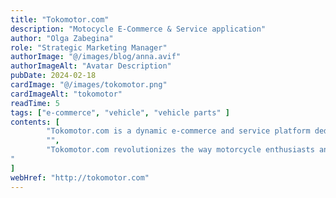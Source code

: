 ```yaml
---
title: "Tokomotor.com"
description: "Motocycle E-Commerce & Service application"
author: "Olga Zabegina"
role: "Strategic Marketing Manager"
authorImage: "@/images/blog/anna.avif"
authorImageAlt: "Avatar Description"
pubDate: 2024-02-18
cardImage: "@/images/tokomotor.png"
cardImageAlt: "tokomotor"
readTime: 5
tags: ["e-commerce", "vehicle", "vehicle parts" ]
contents: [
        "Tokomotor.com is a dynamic e-commerce and service platform dedicated to the motorcycle community. Designed to cater to enthusiasts, riders, and service providers, Tokomotor.com offers a comprehensive solution for purchasing motorcycles, parts, and accessories, as well as accessing a range of motorcycle services.",
        "",
        "Tokomotor.com revolutionizes the way motorcycle enthusiasts and riders interact with the motorcycle market. By integrating e-commerce with service management, Tokomotor.com provides a one-stop solution that meets the diverse needs of the motorcycle community, driving convenience, satisfaction, and efficiency.
"
]
webHref: "http://tokomotor.com"
---
```

